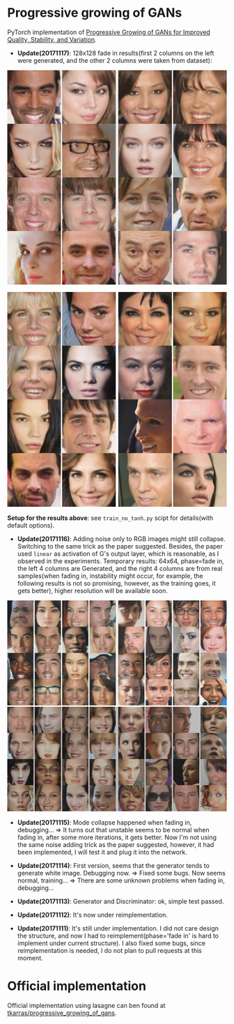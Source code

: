 # Progressive growing of GANs
PyTorch implementation of [Progressive Growing of GANs for Improved Quality, Stability, and Variation](http://arxiv.org/abs/1710.10196). 

* **Update(20171117)**: 128x128 fade in results(first 2 columns on the left were generated, and the other 2 columns were taken from dataset):

<p align="center">
  <img src="/samples/128x128-fade_in-134500.png">
</p>
<p align="center">
  <img src="/samples/128x128-fade_in-135000.png">
</p>

**Setup for the results above**: see `train_no_tanh.py` scipt for details(with default options).

* **Update(20171116)**: Adding noise only to RGB images might still collapse. Switching to the same trick as the paper suggested. Besides, the paper used `linear` as activation of G's output layer, which is reasonable, as I observed in the experiments. Temporary results: 64x64, phase=fade in, the left 4 columns are Generated, and the right 4 columns are from real samples(when fading in, instability might occur, for example, the following results is not so promising, however, as the training goes, it gets better), higher resolution will be available soon.

<p align="center">
  <img src="/samples/64x64-fade_in-060000.png">
  <img src="/samples/64x64-fade_in-072500.png">
</p>

* **Update(20171115)**: Mode collapse happened when fading in, debugging... => It turns out that unstable seems to be normal when fading in, after some more iterations, it gets better. Now I'm not using the same noise adding trick as the paper suggested, however, it had been implemented, I will test it and plug it into the network.

* **Update(20171114)**: First version, seems that the generator tends to generate white image. Debugging now. => Fixed some bugs. Now seems normal, training... => There are some unknown problems when fading in, debugging...

* **Update(20171113)**: Generator and Discriminator: ok, simple test passed.

* **Update(20171112)**: It's now under reimplementation.

* **Update(20171111)**: It's still under implementation. I did not care design the structure, and now I had to reimplement(phase='fade in' is hard to implement under current structure). I also fixed some bugs, since reimplementation is needed, I do not plan to pull requests at this moment.

# Official implementation
Official implementation using lasagne can ben found at [tkarras/progressive_growing_of_gans](https://github.com/tkarras/progressive_growing_of_gans).


